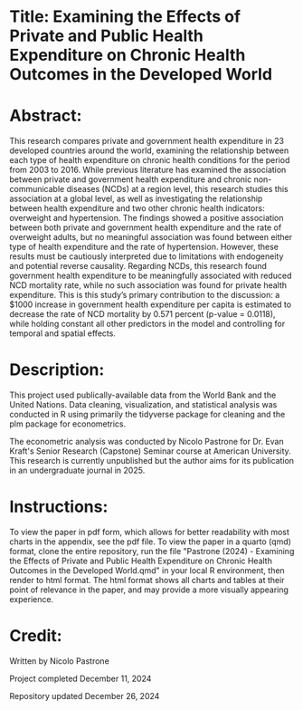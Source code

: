 # Title: Examining the Effects of Private and Public Health Expenditure on Chronic Health Outcomes in the Developed World

# Abstract:
This research compares private and government health expenditure in 23 developed countries around the world, examining the relationship between each type of health expenditure on chronic health conditions for the period from 2003 to 2016. While previous literature has examined the association between private and government health expenditure and chronic non-communicable diseases (NCDs) at a region level, this research studies this association at a global level, as well as investigating the relationship between health expenditure and two other chronic health indicators: overweight and hypertension. The findings showed a positive association between both private and government health expenditure and the rate of overweight adults, but no meaningful association was found between either type of health expenditure and the rate of hypertension. However, these results must be cautiously interpreted due to limitations with endogeneity and potential reverse causality. Regarding NCDs, this research found government health expenditure to be meaningfully associated with reduced NCD mortality rate, while no such association was found for private health expenditure. This is this study’s primary contribution to the discussion: a $1000 increase in government health expenditure per capita is estimated to decrease the rate of NCD mortality by 0.571 percent (p-value = 0.0118), while holding constant all other predictors in the model and controlling for temporal and spatial effects.

# Description:
This project used publically-available data from the World Bank and the United Nations. Data cleaning, visualization, and statistical analysis was conducted in R using primarily the tidyverse package for cleaning and the plm package for econometrics.

The econometric analysis was conducted by Nicolo Pastrone for Dr. Evan Kraft's Senior Research (Capstone) Seminar course at American University. This research is currently unpublished but the author aims for its publication in an undergraduate journal in 2025. 

# Instructions:
To view the paper in pdf form, which allows for better readability with most charts in the appendix, see the pdf file. To view the paper in a quarto (qmd) format, clone the entire repository, run the file "Pastrone (2024) - Examining the Effects of Private and Public Health Expenditure on Chronic Health Outcomes in the Developed World.qmd" in your local R environment, then render to html format. The html format shows all charts and tables at their point of relevance in the paper, and may provide a more visually appearing experience.

# Credit:
Written by Nicolo Pastrone

Project completed December 11, 2024

Repository updated December 26, 2024

